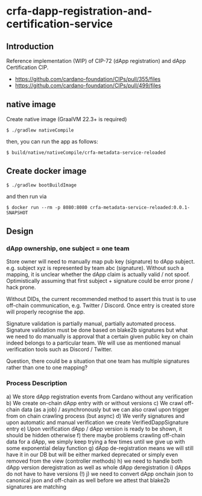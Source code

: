 # crfa-dapp-registration-and-certification-service

## Introduction
Reference implementation (WIP) of CIP-72 (dApp registration) and dApp Certification CIP.

- https://github.com/cardano-foundation/CIPs/pull/355/files
- https://github.com/cardano-foundation/CIPs/pull/499/files

## native image

Create native image (GraalVM 22.3+ is required)
```
$ ./gradlew nativeCompile
```

then, you can run the app as follows:
```
$ build/native/nativeCompile/crfa-metadata-service-reloaded
```

## Create docker image
```
$ ./gradlew bootBuildImage
```
and then run via
 
```
$ docker run --rm -p 8080:8080 crfa-metadata-service-reloaded:0.0.1-SNAPSHOT
```

## Design

### dApp ownership, one subject = one team
Store owner will need to manually map pub key (signature) to dApp subject. e.g. subject xyz is represented by team abc (signature).
Without such a mapping, it is unclear whether the dApp claim is actually valid / not spoof. Optimistically
assuming that first subject + signature could be error prone / hack prone.

Without DIDs, the current recommended method to assert this trust is to use off-chain communication, e.g. Twitter / Discord.
Once entry is created store will properly recognise the app.

Signature validation is partially manual, partially automated process. Signature validation must be done based on blake2b
signatures but what we need to do manually is approval that a certain given public key on chain indeed belongs
to a particular team. We will use as mentioned manual verification tools such as Discord / Twitter.

Question, there could be a situation that one team has multiple signatures rather than one to one mapping?

### Process Description
a) We store dApp registration events from Cardano without any verification
b) We create on-chain dApp entry with or without versions
c) We crawl off-chain data (as a job) / asynchronously but we can also crawl upon trigger from on chain crawling process (but async)
d) We verify signatures and upon automatic and manual verification we create VerifiedDappSignature entry
e) Upon verification dApp / dApp version is ready to be shown, it should be hidden otherwise
f) there maybe problems crawling off-chain data for a dApp, we simply keep trying a few times until we give up with some exponential delay function
g) dApp de-registration means we will still have it in our DB but will be either marked deprecated or simply even removed from the view (controller methods)
h) we need to handle both dApp version deregistration as well as whole dApp deregistration
i) dApps do not have to have versions (!)
j) we need to convert dApp onchain json to canonical json and off-chain as well before we attest that blake2b signatures are matching
